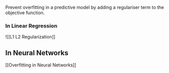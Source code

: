 Prevent overfitting in a predictive model by adding a regulariser term to the objective function.

### In Linear Regression

![[L1 L2 Regularization]]

## In Neural Networks
[[Overfitting in Neural Networks]]

